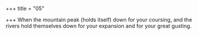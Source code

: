 +++
title = "05"

+++
When the mountain peak (holds itself) down for your coursing, and the  rivers hold themselves down for your expansion and for your great  gusting.